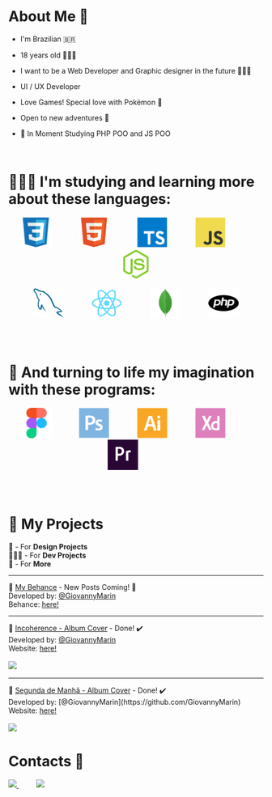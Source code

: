 # About Me 🧐

- I'm Brazilian :brazil:
- 18 years old 👨🏻‍💻
- I want to be a Web Developer and Graphic designer in the future 👨🏻‍🎨
- UI / UX Developer
- Love Games! Special love with Pokémon 💖
- Open to new adventures 🌟

- 🚧 In Moment Studying PHP POO and JS POO

<br />

# 👨🏻‍💻 I'm studying and learning more about these languages:

<p align='center' >
<p align="center">
<img width="60px" src="https://raw.githubusercontent.com/devicons/devicon/master/icons/css3/css3-original.svg">
&nbsp;&nbsp;&nbsp;&nbsp;&nbsp;&nbsp;&nbsp;&nbsp;&nbsp;&nbsp;&nbsp;&nbsp;
<img width="60px" src="https://raw.githubusercontent.com/devicons/devicon/master/icons/html5/html5-original.svg">
&nbsp;&nbsp;&nbsp;&nbsp;&nbsp;&nbsp;&nbsp;&nbsp;&nbsp;&nbsp;&nbsp;&nbsp;
<img width="60px" src="https://raw.githubusercontent.com/devicons/devicon/master/icons/typescript/typescript-original.svg">
&nbsp;&nbsp;&nbsp;&nbsp;&nbsp;&nbsp;&nbsp;&nbsp;&nbsp;&nbsp;&nbsp;&nbsp;
<img width="60px" src="https://raw.githubusercontent.com/devicons/devicon/master/icons/javascript/javascript-original.svg">
&nbsp;&nbsp;&nbsp;&nbsp;&nbsp;&nbsp;&nbsp;&nbsp;&nbsp;&nbsp;&nbsp;&nbsp;
<img width="60px" src="https://raw.githubusercontent.com/devicons/devicon/master/icons/nodejs/nodejs-original.svg">
</p>
<p align="center">

<img width="60px" src="https://raw.githubusercontent.com/devicons/devicon/master/icons/mysql/mysql-original.svg">
&nbsp;&nbsp;&nbsp;&nbsp;&nbsp;&nbsp;&nbsp;&nbsp;&nbsp;&nbsp;&nbsp;&nbsp;
<img width="60px" src="https://raw.githubusercontent.com/devicons/devicon/master/icons/react/react-original.svg">
&nbsp;&nbsp;&nbsp;&nbsp;&nbsp;&nbsp;&nbsp;&nbsp;&nbsp;&nbsp;&nbsp;&nbsp;
<img width="60px" src="https://raw.githubusercontent.com/devicons/devicon/master/icons/mongodb/mongodb-original.svg">
&nbsp;&nbsp;&nbsp;&nbsp;&nbsp;&nbsp;&nbsp;&nbsp;&nbsp;&nbsp;&nbsp;&nbsp;
<img width="60px" src="https://raw.githubusercontent.com/devicons/devicon/master/icons/php/php-plain.svg">
</p>
	
</p>

<br />
<br />

# 🎨 And turning to life my imagination with these programs:
<p align="center">
<img width="60px" src="https://raw.githubusercontent.com/devicons/devicon/master/icons/figma/figma-original.svg">
&nbsp;&nbsp;&nbsp;&nbsp;&nbsp;&nbsp;&nbsp;&nbsp;&nbsp;&nbsp;&nbsp;&nbsp;
<img width="60px" src="https://raw.githubusercontent.com/devicons/devicon/master/icons/photoshop/photoshop-plain.svg">
&nbsp;&nbsp;&nbsp;&nbsp;&nbsp;&nbsp;&nbsp;&nbsp;&nbsp;&nbsp;&nbsp;&nbsp;
<img width="60px" src="https://raw.githubusercontent.com/devicons/devicon/master/icons/illustrator/illustrator-plain.svg">
&nbsp;&nbsp;&nbsp;&nbsp;&nbsp;&nbsp;&nbsp;&nbsp;&nbsp;&nbsp;&nbsp;&nbsp;
<img width="60px" src="https://raw.githubusercontent.com/devicons/devicon/master/icons/xd/xd-plain.svg">
&nbsp;&nbsp;&nbsp;&nbsp;&nbsp;&nbsp;&nbsp;&nbsp;&nbsp;&nbsp;&nbsp;&nbsp;
<img width="60px" src="https://raw.githubusercontent.com/devicons/devicon/master/icons/premierepro/premierepro-plain.svg">
&nbsp;&nbsp;&nbsp;&nbsp;&nbsp;&nbsp;&nbsp;&nbsp;&nbsp;&nbsp;&nbsp;&nbsp;
</p>

<br />
<br />

# 🌹 My Projects

🎨 - For <strong>Design Projects</strong> <br>
👨🏻‍💻 - For <strong>Dev Projects</strong> <br>
📌 - For <strong>More</strong>

<hr>

📌 <a href="https://www.behance.net/giovannymarin" target="_blank">My Behance</a> - New Posts Coming! 🚧
<br />
Developed by: [@GiovannyMarin](https://github.com/GiovannyMarin)
<br />
Behance: <a href="https://educsg.github.io/MyPortfolio/" target="_blank">here!</a>

<hr>

🎨 <a href="https://www.behance.net/giovannymarin" target="_blank">Incoherence - Album Cover</a> - Done! ✔️
<br />
Developed by: [@GiovannyMarin](https://github.com/GiovannyMarin)
<br />
Website: <a href="https://www.behance.net/gallery/159423373/Incohrence-Album-Cover-Design-Illustration" target="_blank">here!</a>
<br>
<br>
<img width="70%" src="https://mir-s3-cdn-cf.behance.net/project_modules/fs/fca24a159423373.639e7ded9297c.gif">
<hr>
🎨 <a href="https://www.behance.net/giovannymarin" target="_blank">Segunda de Manhã - Album Cover</a> - Done! ✔️
<br />
Developed by: [@GiovannyMarin](https://github.com/GiovannyMarin)
<br />
Website: <a href="https://www.behance.net/gallery/153932167/Segunda-de-Manha-Album-Cover-Design-Visual-Identity">here!</a>
<br>
<br>
<img width="70%" src="https://mir-s3-cdn-cf.behance.net/project_modules/fs/5e4550153932167.63993c412d4c0.png">

# Contacts 📱

<p>
	<a href="mailto:giovanny466@hotmail.com">
		<img src="https://img.shields.io/badge/gmail-D14836?&style=for-the-badge&logo=gmail&logoColor=white&link=mailto:giovanny466@hotmail.com">
	</a>
    &nbsp;&nbsp;&nbsp;&nbsp;&nbsp;&nbsp;&nbsp;&nbsp;
	<a href="https://www.linkedin.com/in/giovanny-marin-41a7ba222/">
		<img src="https://img.shields.io/badge/linkedin-%230077B5.svg?&style=for-the-badge&logo=linkedin&logoColor=white&link=mailto:https://www.linkedin.com/in/giovanny-marin-41a7ba222/">
	</a>

